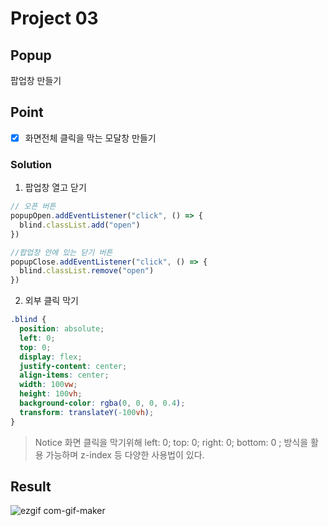 # Project 03

## Popup

팝업창 만들기

## Point

- [x] 화면전체 클릭을 막는 모달창 만들기

### Solution

1. 팝업창 열고 닫기

```js
// 오픈 버튼
popupOpen.addEventListener("click", () => {
  blind.classList.add("open")
})

//팝업창 안에 있는 닫기 버튼
popupClose.addEventListener("click", () => {
  blind.classList.remove("open")
})
```

2. 외부 클릭 막기

```css
.blind {
  position: absolute;
  left: 0;
  top: 0;
  display: flex;
  justify-content: center;
  align-items: center;
  width: 100vw;
  height: 100vh;
  background-color: rgba(0, 0, 0, 0.4);
  transform: translateY(-100vh);
}
```

> Notice 화면 클릭을 막기위해 left: 0; top: 0; right: 0; bottom: 0 ; 방식을 활용 가능하며 z-index 등 다양한 사용법이 있다.

## Result

![ezgif com-gif-maker](https://user-images.githubusercontent.com/68719427/107334011-8a9edc80-6af9-11eb-9738-2fc17c4dce78.gif)
